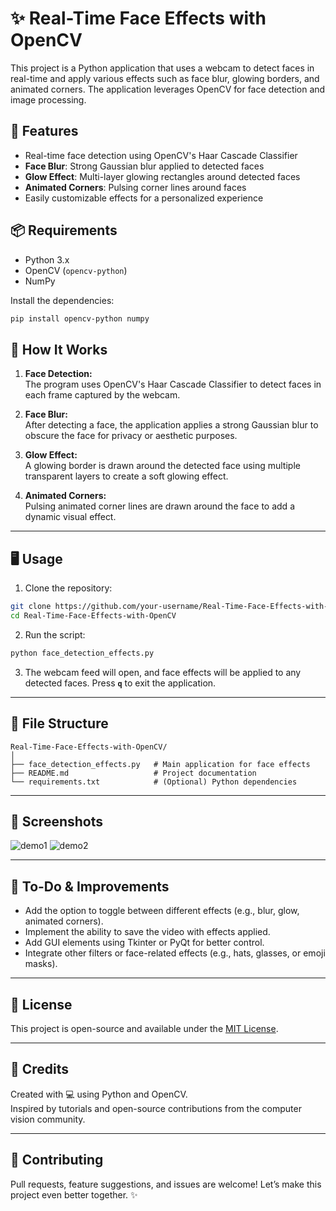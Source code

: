 # ✨ Real-Time Face Effects with OpenCV

This project is a Python application that uses a webcam to detect faces in real-time and apply various effects such as face blur, glowing borders, and animated corners. The application leverages OpenCV for face detection and image processing.

## 🧠 Features

- Real-time face detection using OpenCV's Haar Cascade Classifier
- **Face Blur**: Strong Gaussian blur applied to detected faces
- **Glow Effect**: Multi-layer glowing rectangles around detected faces
- **Animated Corners**: Pulsing corner lines around faces
- Easily customizable effects for a personalized experience


## 📦 Requirements

- Python 3.x
- OpenCV (`opencv-python`)
- NumPy

Install the dependencies:

```bash
pip install opencv-python numpy
```

## 🚀 How It Works

1. **Face Detection:**  
   The program uses OpenCV's Haar Cascade Classifier to detect faces in each frame captured by the webcam.

2. **Face Blur:**  
   After detecting a face, the application applies a strong Gaussian blur to obscure the face for privacy or aesthetic purposes.

3. **Glow Effect:**  
   A glowing border is drawn around the detected face using multiple transparent layers to create a soft glowing effect.

4. **Animated Corners:**  
   Pulsing animated corner lines are drawn around the face to add a dynamic visual effect.

---

## 🖥️ Usage

1. Clone the repository:

```bash
git clone https://github.com/your-username/Real-Time-Face-Effects-with-OpenCV.git
cd Real-Time-Face-Effects-with-OpenCV
```

2. Run the script:

```bash
python face_detection_effects.py
```

3. The webcam feed will open, and face effects will be applied to any detected faces. Press **`q`** to exit the application.

---

## 📁 File Structure

```
Real-Time-Face-Effects-with-OpenCV/
│
├── face_detection_effects.py   # Main application for face effects
├── README.md                   # Project documentation
└── requirements.txt            # (Optional) Python dependencies
```

---

## 📸 Screenshots

![demo1](https://example.com/demo1.jpg)  <!-- Replace with your own demo image or GIF -->
![demo2](https://example.com/demo2.jpg)  <!-- Replace with your own demo image or GIF -->

<!-- You can also include a demo GIF -->
<!-- ![Demo](demo.gif) -->

---

## 🔧 To-Do & Improvements

- Add the option to toggle between different effects (e.g., blur, glow, animated corners).
- Implement the ability to save the video with effects applied.
- Add GUI elements using Tkinter or PyQt for better control.
- Integrate other filters or face-related effects (e.g., hats, glasses, or emoji masks).

---

## 📜 License

This project is open-source and available under the [MIT License](LICENSE).

---

## 🙌 Credits

Created with 💻 using Python and OpenCV.  
Inspired by tutorials and open-source contributions from the computer vision community.

---

## 🤝 Contributing

Pull requests, feature suggestions, and issues are welcome! Let’s make this project even better together. ✨
